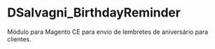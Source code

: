 DSalvagni_BirthdayReminder
==========================

Módulo para Magento CE para envio de lembretes de aniversário para clientes.
